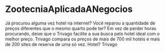 # ZootecniaAplicadaANegocios
Já procurou alguma vez hotel na internet? Você reparou a quantidade de preços diferentes que o mesmo quarto pode ter?  Em vez de perder horas procurando, deixe que o Trivago facilite a sua busca pelo hotel ideal com o melhor preço.  Trivago compara os preços de mais de 700 mil hotéis e mais de 200 sites de reserva de uma só vez. Hotel? Trivago
